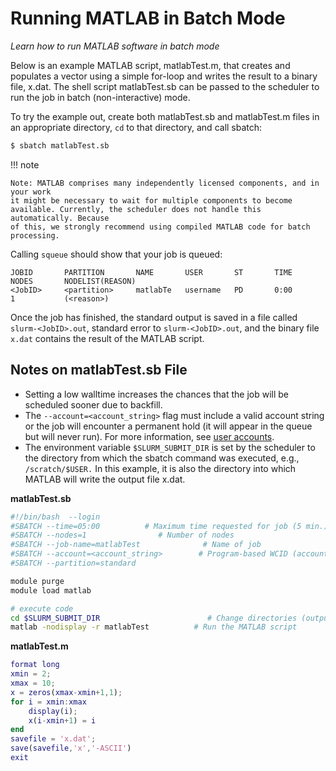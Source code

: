 # Running MATLAB in Batch Mode

*Learn how to run MATLAB software in batch mode*

Below is an example MATLAB script, matlabTest.m, that creates and populates a
vector using a simple for-loop and writes the result to a binary file,
x.dat. The shell script matlabTest.sb can be passed to the scheduler to run the
job in batch (non-interactive) mode.

To try the example out, create both matlabTest.sb and matlabTest.m files in an
appropriate directory, `cd` to that directory, and call sbatch:

```bash
$ sbatch matlabTest.sb
```

!!! note

    Note: MATLAB comprises many independently licensed components, and in your work
    it might be necessary to wait for multiple components to become
    available. Currently, the scheduler does not handle this automatically. Because
    of this, we strongly recommend using compiled MATLAB code for batch processing.

Calling `squeue` should show that your job is queued:

```
JOBID       PARTITION       NAME       USER       ST       TIME       NODES       NODELIST(REASON)
<JobID>     <partition>     matlabTe   username   PD       0:00       1           (<reason>)
```

Once the job has finished, the standard output is saved in a file called
`slurm-<JobID>.out`, standard error to `slurm-<JobID>.out`, and the binary file
`x.dat` contains the result of the MATLAB script.

## Notes on matlabTest.sb File

- Setting a low walltime increases the chances that the job will be scheduled
  sooner due to backfill.
- The `--account=<account_string>` flag must include a valid account string or
  the job will encounter a permanent hold (it will appear in the queue but will
  never run).  For more information, see [user
  accounts](https://www.nrel.gov/hpc/user-accounts.html).
- The environment variable `$SLURM_SUBMIT_DIR` is set by the scheduler to the
  directory from which the sbatch command was executed, e.g., `/scratch/$USER.`
  In this example, it is also the directory into which MATLAB will write the
  output file x.dat.

**matlabTest.sb**

```bash
#!/bin/bash  --login
#SBATCH --time=05:00          # Maximum time requested for job (5 min.)
#SBATCH --nodes=1                # Number of nodes
#SBATCH --job-name=matlabTest              # Name of job
#SBATCH --account=<account_string>        # Program-based WCID (account string associated with job)
#SBATCH --partition=standard

module purge
module load matlab

# execute code
cd $SLURM_SUBMIT_DIR                        # Change directories (output will save here)
matlab -nodisplay -r matlabTest          # Run the MATLAB script
```

**matlabTest.m**

```matlab
format long
xmin = 2;
xmax = 10;
x = zeros(xmax-xmin+1,1);
for i = xmin:xmax
    display(i);
    x(i-xmin+1) = i
end
savefile = 'x.dat';
save(savefile,'x','-ASCII')
exit
```
